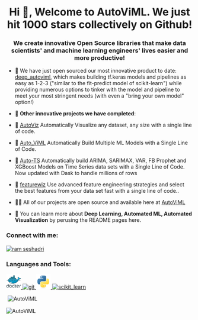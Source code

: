 <h1 align="center">Hi 👋, Welcome to AutoViML. We just hit 1000 stars collectively on Github!</h1>
<h3 align="center">We create innovative Open Source libraries that make data scientists' and machine learning engineers' lives easier and more  productive! </h3>

- 🔭 We have just open sourced our most innovative product to date: [deep_autoviml](https://github.com/AutoViML/deep_autoviml), which makes building tf.keras models and pipelines as easy as 1-2-3 ("similar to the fit-predict model of scikit-learn") while providing numerous options to tinker with the model and pipeline to meet your most stringent needs (with even a "bring your own model" option!) 

- 🌱 <b>Other innovative projects we have completed</b>:

- 🤝 [AutoViz](https://github.com/AutoViML/AutoViz) Automatically Visualize any dataset, any size with a single line of code.
- 🤝 [Auto_ViML](https://github.com/AutoViML/Auto_ViML) Automatically Build Multiple ML Models with a Single Line of Code.
- 🤝 [Auto-TS](https://github.com/AutoViML/Auto_TS) Automatically build ARIMA, SARIMAX, VAR, FB Prophet and XGBoost Models on Time Series data sets with a Single Line of Code. Now updated with Dask to handle millions of rows
- 🤝 [featurewiz](https://github.com/AutoViML/featurewiz) Use advanced feature engineering strategies and select the best features from your data set fast with a single line of code..

- 👨‍💻 All of our projects are open source and available here at [AutoViML](https://github.com/AutoViML)

- 💬 You can learn more about **Deep Learning, Automated ML, Automated Visualization** by perusing the README pages here.

<h3 align="left">Connect with me:</h3>
<p align="left">
<a href="https://www.linkedin.com/in/ram-seshadri-nyc-nj/" target="blank"><img align="center" src="https://cdn.jsdelivr.net/npm/simple-icons@3.0.1/icons/linkedin.svg" alt="ram seshadri" height="30" width="40" /></a>
</p>

<h3 align="left">Languages and Tools:</h3>
<p align="left"> <a href="https://www.docker.com/" target="_blank"> <img src="https://raw.githubusercontent.com/devicons/devicon/master/icons/docker/docker-original-wordmark.svg" alt="docker" width="40" height="40"/> </a> <a href="https://git-scm.com/" target="_blank"> <img src="https://www.vectorlogo.zone/logos/git-scm/git-scm-icon.svg" alt="git" width="40" height="40"/> </a> <a href="https://www.python.org" target="_blank"> <img src="https://raw.githubusercontent.com/devicons/devicon/master/icons/python/python-original.svg" alt="python" width="40" height="40"/> </a> <a href="https://scikit-learn.org/" target="_blank"> <img src="https://upload.wikimedia.org/wikipedia/commons/0/05/Scikit_learn_logo_small.svg" alt="scikit_learn" width="40" height="40"/> </a> </p>

<p>&nbsp;<img align="center" src="https://github-readme-stats.vercel.app/api?username=AutoViML&show_icons=true&locale=en" alt="AutoViML" /></p>

<p><img align="center" src="https://github-readme-streak-stats.herokuapp.com/?user=AutoViML&" alt="AutoViML" /></p>
